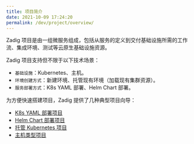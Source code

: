 ```yaml
---
title: 项目简介
date: 2021-10-09 17:24:20
permalink: /dev/project/overview/
---
```

Zadig 项目是由一组微服务组成，包括从服务的定义到交付基础设施所需的工作流、集成环境、测试等云原生基础设施资源。

Zadig 项目支持但不限于以下技术场景：
- `基础设施`：Kubernetes、主机。
- `环境创建方式`：新建环境、托管现有环境（加载现有集群资源）。
- `服务部署方式`：K8s YAML 部署、Helm Chart 部署。

为方便快速搭建项目，Zadig 提供了几种典型项目向导：
* [K8s YAML 部署项目](/dev/project/k8s-yaml/)
* [Helm Chart 部署项目](/dev/project/helm-chart/)
* [托管 Kubernetes 项目](/dev/project/host-k8s-resources/)
* [主机类型项目](/dev/project/vm/)